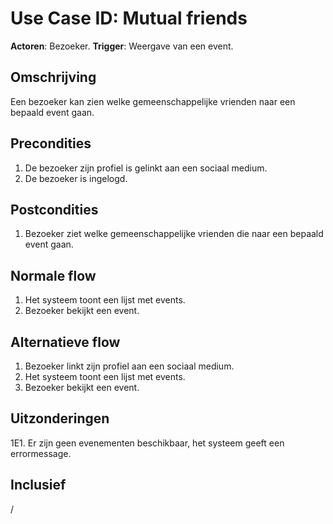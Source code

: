 # Use Case ID: Mutual friends

**Actoren**: Bezoeker.
**Trigger**: Weergave van een event.

## Omschrijving

Een bezoeker kan zien welke gemeenschappelijke vrienden naar een bepaald event gaan.

## Precondities

1. De bezoeker zijn profiel is gelinkt aan een sociaal medium.
2. De bezoeker is ingelogd.

## Postcondities

1. Bezoeker ziet welke gemeenschappelijke vrienden die naar een bepaald event gaan.

## Normale flow

1. Het systeem toont een lijst met events.
2. Bezoeker bekijkt een event.

## Alternatieve flow

1. Bezoeker linkt zijn profiel aan een sociaal medium.
2. Het systeem toont een lijst met events.
3. Bezoeker bekijkt een event.

## Uitzonderingen

1E1. Er zijn geen evenementen beschikbaar, het systeem geeft een errormessage.

## Inclusief

/
